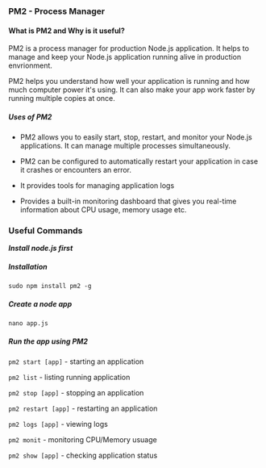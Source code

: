 ### PM2 - Process Manager

#### What is PM2 and Why is it useful?

PM2 is a process manager for production Node.js application. It helps to manage and keep your Node.js application running alive in production envrionment.

 PM2 helps you understand how well your application is running and how much computer power it's using. It can also make your app work faster by running multiple copies at once.

##### Uses of PM2

- PM2 allows you to easily start, stop, restart, and monitor your Node.js applications. It can manage multiple processes simultaneously.

- PM2 can be configured to automatically restart your application in case it crashes or encounters an error.

- It provides tools for managing application logs

- Provides a built-in monitoring dashboard that gives you real-time information about CPU usage, memory usage etc.

### Useful Commands

***Install node.js first***

##### Installation

`sudo npm install pm2 -g`

##### Create a node app

`nano app.js`

##### Run the app using PM2

`pm2 start [app]` - starting an application

`pm2 list` - listing running application

`pm2 stop [app]` - stopping an application

`pm2 restart [app]` - restarting an application

`pm2 logs [app]` - viewing logs

`pm2 monit` - monitoring CPU/Memory usuage

`pm2 show [app]` - checking application status
